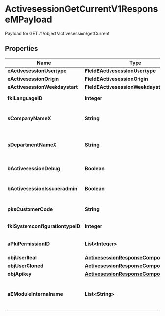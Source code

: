 

# ActivesessionGetCurrentV1ResponseMPayload

Payload for GET /1/object/activesession/getCurrent

## Properties

| Name | Type | Description | Notes |
|------------ | ------------- | ------------- | -------------|
|**eActivesessionUsertype** | **FieldEActivesessionUsertype** |  |  |
|**eActivesessionOrigin** | **FieldEActivesessionOrigin** |  |  |
|**eActivesessionWeekdaystart** | **FieldEActivesessionWeekdaystart** |  |  |
|**fkiLanguageID** | **Integer** | The unique ID of the Language.  Valid values:  |Value|Description| |-|-| |1|French| |2|English| |  |
|**sCompanyNameX** | **String** | The Name of the Company in the language of the requester |  |
|**sDepartmentNameX** | **String** | The Name of the Department in the language of the requester |  |
|**bActivesessionDebug** | **Boolean** | Whether the active session is in debug or not |  |
|**bActivesessionIssuperadmin** | **Boolean** | Whether the active session is superadmin or not |  |
|**pksCustomerCode** | **String** | The customer code assigned to your account |  |
|**fkiSystemconfigurationtypeID** | **Integer** | The unique ID of the Systemconfigurationtype |  [optional] |
|**aPkiPermissionID** | **List&lt;Integer&gt;** | An array of permissions granted to the user or api key |  |
|**objUserReal** | [**ActivesessionResponseCompoundUser**](ActivesessionResponseCompoundUser.md) |  |  |
|**objUserCloned** | [**ActivesessionResponseCompoundUser**](ActivesessionResponseCompoundUser.md) |  |  [optional] |
|**objApikey** | [**ActivesessionResponseCompoundApikey**](ActivesessionResponseCompoundApikey.md) |  |  [optional] |
|**aEModuleInternalname** | **List&lt;String&gt;** | An Array of Registered modules.  These are the modules that are Licensed to be used by the User or the API Key. |  |




